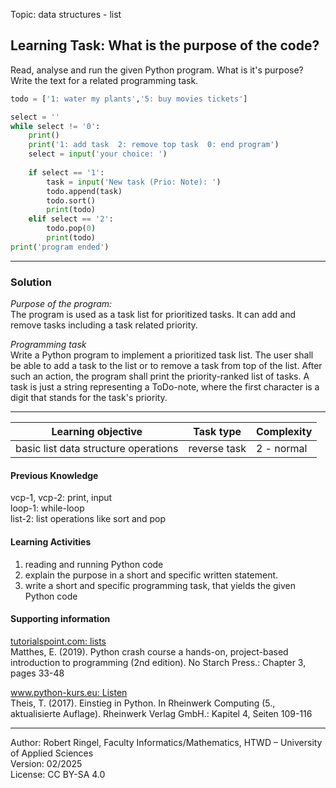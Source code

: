 Topic: data structures - list

## Learning Task: What is the purpose of the code?

Read, analyse and run the given Python program. What is it's purpose?  
Write the text for a related programming task.

``` python
todo = ['1: water my plants','5: buy movies tickets']

select = ''
while select != '0':
	print()
	print('1: add task  2: remove top task  0: end program')
	select = input('your choice: ')
	
	if select == '1':
		task = input('New task (Prio: Note): ')
		todo.append(task)
		todo.sort()
		print(todo)
	elif select == '2':
		todo.pop(0)
		print(todo)
print('program ended')
```

---------------------------------------

### Solution

*Purpose of the program:*  
The program is used as a task list for prioritized tasks. It can add and remove tasks including a task related priority.

*Programming task*  
Write a Python program to implement a prioritized task list. The user shall be able to add a task to the list or to remove a task from top of the list. After such an action, the program shall print the priority-ranked list of tasks. A task is just a string representing a ToDo-note, where the first character is a digit that stands for the task's priority.

---------------------------------------

| **Learning objective**                         | **Task type**   | **Complexity** |
| ---------------------------------------------- | --------------- | -------------- |
| basic list data structure operations           | reverse task    | 2 - normal     |  

#### Previous Knowledge

vcp-1, vcp-2: print, input  
loop-1: while-loop  
list-2: list operations like sort and pop  

#### Learning Activities

1) reading and running Python code
2) explain the purpose in a short and specific written statement.
3) write a short and specific programming task, that yields the given Python code

#### Supporting information

[tutorialspoint.com: lists](https://www.tutorialspoint.com/python/python_lists.htm)  
Matthes, E. (2019). Python crash course a hands-on, project-based introduction to programming (2nd edition). No Starch Press.: Chapter 3, pages 33-48  

[www.python-kurs.eu: Listen](https://www.python-kurs.eu/python3_listen.php)  
Theis, T. (2017). Einstieg in Python. In Rheinwerk Computing (5., aktualisierte Auflage). Rheinwerk Verlag GmbH.: Kapitel 4, Seiten 109-116

---------------------------------------

Author: Robert Ringel, Faculty Informatics/Mathematics, HTWD – University of Applied Sciences  
Version: 02/2025  
License: CC BY-SA 4.0
